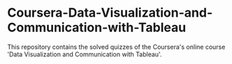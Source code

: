 # Coursera-Data-Visualization-and-Communication-with-Tableau
This repository contains the solved quizzes of the Coursera's online course 'Data Visualization and Communication with Tableau'.
